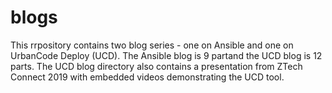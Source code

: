 # blogs

This rrpository contains two blog series - one on Ansible and one on UrbanCode Deploy (UCD). The Ansible blog is 9 partand the UCD blog is 12 parts. The UCD blog directory also contains a presentation from ZTech Connect 2019 with embedded videos demonstrating the UCD tool.
